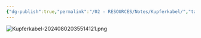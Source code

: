 ```yaml
---
{"dg-publish":true,"permalink":"/02 - RESOURCES/Notes/Kupferkabel/","tags":["netzwerk/kabel"],"noteIcon":"","updated":"2024-08-02T03:55:16.016+02:00"}
---
```


![Kupferkabel-20240802035514121.png](/img/user/02%20-%20RESOURCES/Files/IMG/Kupferkabel-20240802035514121.png)